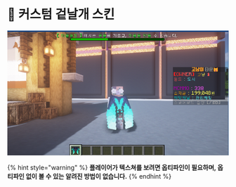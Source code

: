 # 🐶 커스텀 겉날개 스킨



![](<../../.gitbook/assets/image (9) (1) (1).png>)

{% hint style="warning" %}
**플레이어가 텍스쳐를 보려면 옵티파인이 필요하며, 옵티파인 없이 볼 수 있는 알려진 방법이 없습니다.**&#x20;
{% endhint %}
